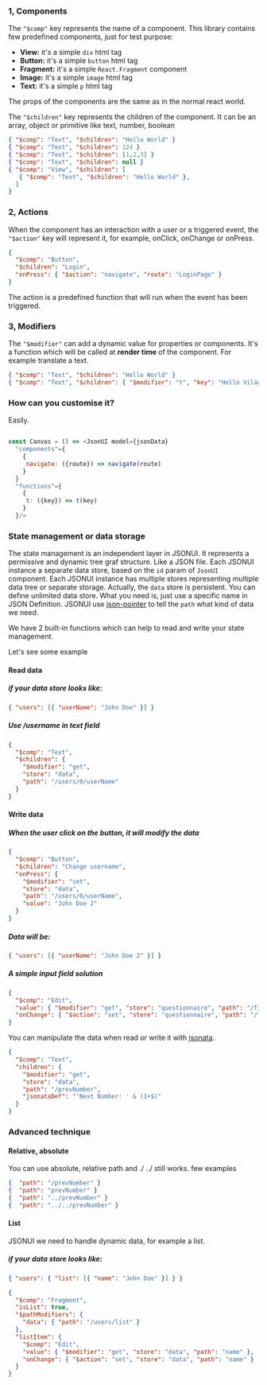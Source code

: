 ### 1, Components

The `"$comp"` key represents the name of a component. This library contains few predefined components, just for test purpose:

- **View:** it's a simple `div` html tag
- **Button:** it's a simple `button` html tag
- **Fragment:** it's a simple `React.Fragment` component
- **Image:** it's a simple `image` html tag
- **Text:** it's a simple `p` html tag

The props of the components are the same as in the normal react world.

The `"$children"` key represents the children of the component.
It can be an array, object or primitive like text, number, boolean

```json
{ "$comp": "Text", "$children": "Hello World" }
{ "$comp": "Text", "$children": 124 }
{ "$comp": "Text", "$children": [1,2,3] }
{ "$comp": "Text", "$children": null }
{ "$comp": "View", "$children": [
   { "$comp": "Text", "$children": "Hello World" },
  ]
}
```

### 2, Actions

When the component has an interaction with a user or a triggered event, the `"$action"` key will represent it, for example, onClick, onChange or onPress.

```json
{
  "$comp": "Button",
  "$children": "Login",
  "onPress": { "$action": "navigate", "route": "LoginPage" }
}
```

The action is a predefined function that will run when the event has been triggered.

### 3, Modifiers

The `"$modifier"` can add a dynamic value for properties or components. It's a function which will be called at **render time** of the component. For example translate a text.

```json
{ "$comp": "Text", "$children": "Hello World" }
{ "$comp": "Text", "$children": { "$modifier": "t", "key": "Helló Világ" } }
```

### How can you customise it?

Easily.

```js

const Canvas = () => <JsonUI model={jsonData}
  "components"={
    {
     navigate: ({route}) => navigate(route)
    }
  }
  "functions"={
    {
     t: ({key}) => t(key)
    }
  }/>
```

### State management or data storage

The state management is an independent layer in JSONUI. It represents a permissive and dynamic tree graf structure. Like a JSON file.
Each JSONUI instance a separate data store, based on the `id` param of `JsonUI` component.
Each JSONUI instance has multiple stores representing multiple data tree or separate storage.
Actually, the `data` store is persistent.
You can define unlimited data store. What you need is, just use a specific name in JSON Definition.
JSONUI use [json-pointer](https://www.npmjs.com/package/json-pointer) to tell the `path` what kind of data we need.

We have 2 built-in functions which can help to read and write your state management.

Let's see some example

#### Read data

##### if your data store looks like:

```json
{ "users": [{ "userName": "John Doe" }] }
```

##### Use _/username_ in text field

```json
{
  "$comp": "Text",
  "$children": {
    "$modifier": "get",
    "store": "data",
    "path": "/users/0/userName"
  }
}
```

#### Write data

##### When the user click on the button, it will modify the data

```json
{
  "$comp": "Button",
  "$children": "Change username",
  "onPress": {
    "$modifier": "set",
    "store": "data",
    "path": "/users/0/userName",
    "value": "John Doe 2"
  }
}
```

##### Data will be:

```json
{ "users": [{ "userName": "John Doe 2" }] }
```

##### A simple input field solution

```json
{
  "$comp": "Edit",
  "value": { "$modifier": "get", "store": "questionnaire", "path": "/firstName" },
  "onChange": { "$action": "set", "store": "questionnaire", "path": "/firstName" }
}
```

You can manipulate the data when read or write it with [jsonata](https://jsonata.org/).

```json
{
  "$comp": "Text",
  "children": {
    "$modifier": "get",
    "store": "data",
    "path": "/prevNumber",
    "jsonataDef": "'Next Number: ' & (1+$)"
  }
}
```

### Advanced technique

#### Relative, absolute

You can use absolute, relative path and ./ ../ still works.
few examples

```json
{  "path": "/prevNumber" }
{  "path": "prevNumber" }
{  "path": "../prevNumber" }
{  "path": "../../prevNumber" }
```

#### List

JSONUI we need to handle dynamic data, for example a list.

##### if your data store looks like:

```json
{ "users": { "list": [{ "name": "John Doe" }] } }
```

```json
{
  "$comp": "Fragment",
  "isList": true,
  "$pathModifiers": {
    "data": { "path": "/users/list" }
  },
  "listItem": {
    "$comp": "Edit",
    "value": { "$modifier": "get", "store": "data", "path": "name" },
    "onChange": { "$action": "set", "store": "data", "path": "name" }
  }
}
```
